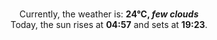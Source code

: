 <p  align="center"><br/>Currently, the weather is: <b> 24°C, <i>few clouds</i></b></br>Today, the sun rises at <b>04:57</b> and sets at <b>19:23</b>.</p>